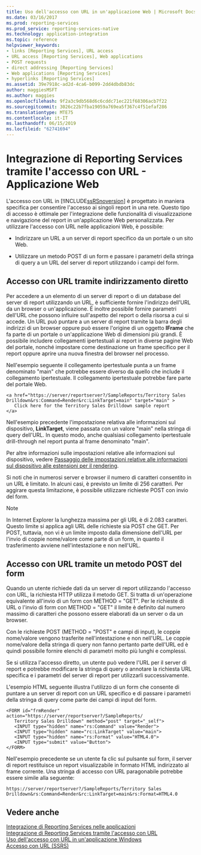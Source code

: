 ```yaml
---
title: Uso dell'accesso con URL in un'applicazione Web | Microsoft Docs
ms.date: 03/16/2017
ms.prod: reporting-services
ms.prod_service: reporting-services-native
ms.technology: application-integration
ms.topic: reference
helpviewer_keywords:
- links [Reporting Services], URL access
- URL access [Reporting Services], Web applications
- POST requests
- direct addressing [Reporting Services]
- Web applications [Reporting Services]
- hyperlinks [Reporting Services]
ms.assetid: 39e7918c-ad2d-4ca6-b099-2dd4dbdb83dc
author: maggiesMSFT
ms.author: maggies
ms.openlocfilehash: 9f2a3c9db568d6c6cddc71ec221f68306acb7f22
ms.sourcegitcommit: 3026c22b7fba19059a769ea5f367c4f51efaf286
ms.translationtype: MTE75
ms.contentlocale: it-IT
ms.lasthandoff: 06/15/2019
ms.locfileid: "62741694"
---
```

# <a name="integrating-reporting-services-using-url-access---web-application"></a>Integrazione di Reporting Services tramite l'accesso con URL - Applicazione Web
  L'accesso con URL in [!INCLUDE[ssRSnoversion](../../includes/ssrsnoversion-md.md)] è progettato in maniera specifica per consentire l'accesso ai singoli report in una rete. Questo tipo di accesso è ottimale per l'integrazione delle funzionalità di visualizzazione e navigazione del report in un'applicazione Web personalizzata. Per utilizzare l'accesso con URL nelle applicazioni Web, è possibile:  
  
-   Indirizzare un URL a un server di report specifico da un portale o un sito Web.  
  
-   Utilizzare un metodo POST di un form e passare i parametri della stringa di query a un URL del server di report utilizzando i campi del form.  
  
## <a name="url-access-through-direct-addressing"></a>Accesso con URL tramite indirizzamento diretto  
 Per accedere a un elemento di un server di report o di un database del server di report utilizzando un URL, è sufficiente fornire l'indirizzo dell'URL da un browser o un'applicazione. È inoltre possibile fornire parametri dell'URL che possono influire sull'aspetto del report o della risorsa a cui si accede. Un URL può puntare a un server di report tramite la barra degli indirizzi di un browser oppure può essere l'origine di un oggetto **IFrame** che fa parte di un portale o un'applicazione Web di dimensioni più grandi. È possibile includere collegamenti ipertestuali ai report in diverse pagine Web del portale, nonché impostare come destinazione un frame specifico per il report oppure aprire una nuova finestra del browser nel processo.  
  
 Nell'esempio seguente il collegamento ipertestuale punta a un frame denominato "main" che potrebbe essere diverso da quello che include il collegamento ipertestuale. Il collegamento ipertestuale potrebbe fare parte del portale Web.  
  
```  
<a href="https://server/reportserver?/SampleReports/Territory Sales   
Drilldown&rs:Command=Render&rc:LinkTarget=main" target="main" >  
   Click here for the Territory Sales Drilldown sample report  
</a>  
```  
  
 Nell'esempio precedente l'impostazione relativa alle informazioni sul dispositivo, **LinkTarget**, viene passata con un valore "main" nella stringa di query dell'URL. In questo modo, anche qualsiasi collegamento ipertestuale drill-through nel report punta al frame denominato "main".  
  
 Per altre informazioni sulle impostazioni relative alle informazioni sul dispositivo, vedere [Passaggio delle impostazioni relative alle informazioni sul dispositivo alle estensioni per il rendering](../../reporting-services/report-server-web-service/net-framework/passing-device-information-settings-to-rendering-extensions.md).  
  
 Si noti che in numerosi server e browser il numero di caratteri consentito in un URL è limitato. In alcuni casi, è previsto un limite di 256 caratteri. Per aggirare questa limitazione, è possibile utilizzare richieste POST con invio del form.  
  
> [!NOTE]  
>  In Internet Explorer la lunghezza massima per gli URL è di 2.083 caratteri. Questo limite si applica agli URL delle richieste sia POST che GET. Per POST, tuttavia, non vi è un limite imposto dalla dimensione dell'URL per l'invio di coppie nome/valore come parte di un form, in quanto il trasferimento avviene nell'intestazione e non nell'URL.  
  
## <a name="url-access-through-a-form-post-method"></a>Accesso con URL tramite un metodo POST del form  
 Quando un utente richiede dati da un server di report utilizzando l'accesso con URL, la richiesta HTTP utilizza il metodo GET. Si tratta di un'operazione equivalente all'invio di un form con METHOD = "GET". Per le richieste di URL o l'invio di form con METHOD = "GET" il limite è definito dal numero massimo di caratteri che possono essere elaborati da un server o da un browser.  
  
 Con le richieste POST (METHOD = "POST" e campi di input), le coppie nome/valore vengono trasferite nell'intestazione e non nell'URL. Le coppie nome/valore della stringa di query non fanno pertanto parte dell'URL ed è quindi possibile fornire elenchi di parametri molto più lunghi e complessi.  
  
 Se si utilizza l'accesso diretto, un utente può vedere l'URL per il server di report e potrebbe modificare la stringa di query o annotare la richiesta URL specifica e i parametri del server di report per utilizzarli successivamente.  
  
 L'esempio HTML seguente illustra l'utilizzo di un form che consente di puntare a un server di report con un URL specifico e di passare i parametri della stringa di query come parte dei campi di input del form.  
  
```  
<FORM id="frmRender" action="https://server/reportserver?/SampleReports/  
   Territory Sales Drilldown" method="post" target="_self">  
   <INPUT type="hidden" name="rs:Command" value="Render">   
   <INPUT type="hidden" name="rc:LinkTarget" value="main">  
   <INPUT type="hidden" name="rs:Format" value="HTML4.0">  
   <INPUT type="submit" value="Button">  
</FORM>  
```  
  
 Nell'esempio precedente se un utente fa clic sul pulsante sul form, il server di report restituisce un report visualizzabile in formato HTML indirizzato al frame corrente. Una stringa di accesso con URL paragonabile potrebbe essere simile alla seguente:  
  
```  
https://server/reportserver?/SampleReports/Territory Sales   
Drilldown&rs:Command=Render&rc:LinkTarget=main&rs:Format=HTML4.0  
```  
  
## <a name="see-also"></a>Vedere anche  
 [Integrazione di Reporting Services nelle applicazioni](../../reporting-services/application-integration/integrating-reporting-services-into-applications.md)   
 [Integrazione di Reporting Services tramite l'accesso con URL](../../reporting-services/application-integration/integrating-reporting-services-using-url-access.md)   
 [Uso dell'accesso con URL in un'applicazione Windows](../../reporting-services/application-integration/integrating-reporting-services-using-url-access-windows-application.md)   
 [Accesso con URL &#40;SSRS&#41;](../../reporting-services/url-access-ssrs.md)  
  
  
